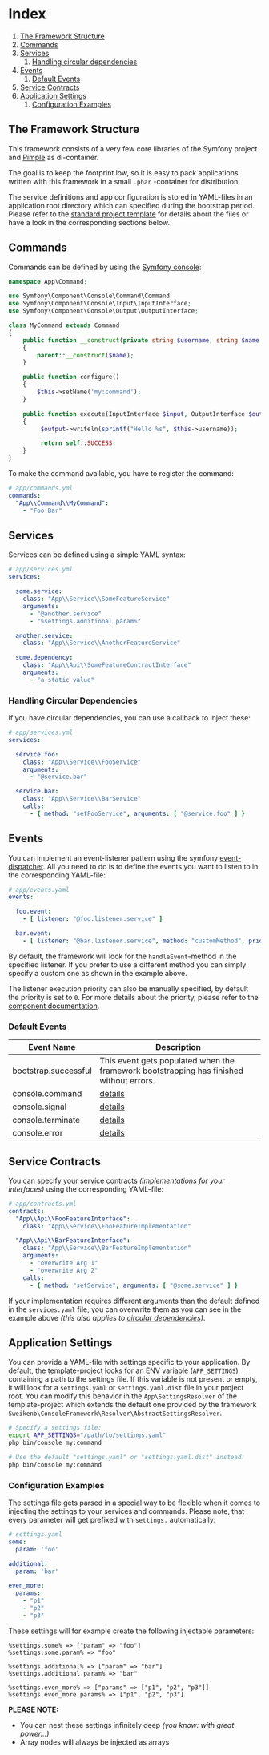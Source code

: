 # Index

1. [The Framework Structure](#the-framework-structure)
2. [Commands](#commands)
3. [Services](#services)
    1. [Handling circular dependencies](#handling-circular-dependencies)
4. [Events](#events)
    1. [Default Events](#default-events)
5. [Service Contracts](#service-contracts)
6. [Application Settings](#application-settings)
    1. [Configuration Examples](#configuration-examples)

## The Framework Structure

This framework consists of a very few core libraries of the Symfony project
and [Pimple](https://github.com/silexphp/Pimple) as di-container.

The goal is to keep the footprint low, so it is easy to pack applications written with this framework in a small `.phar`
-container for distribution.

The service definitions and app configuration is stored in YAML-files in an application root directory which can
specified during the bootstrap period. Please refer to
the [standard project template](https://github.com/sweikenb/console-framework-standard/tree/main/app) for details about
the files or have a look in the corresponding sections below.

## Commands

Commands can be defined by using the [Symfony console](https://symfony.com/doc/current/components/console.html):

```php
namespace App\Command;

use Symfony\Component\Console\Command\Command
use Symfony\Component\Console\Input\InputInterface;
use Symfony\Component\Console\Output\OutputInterface;

class MyCommand extends Command
{
    public function __construct(private string $username, string $name = null)
    {
        parent::__construct($name);
    }

    public function configure()
    {
        $this->setName('my:command');
    }

    public function execute(InputInterface $input, OutputInterface $output)
    {
         $output->writeln(sprintf("Hello %s", $this->username));

         return self::SUCCESS;
    }
}
```

To make the command available, you have to register the command:

```yaml
# app/commands.yml
commands:
  "App\\Command\\MyCommand":
    - "Foo Bar"
```

## Services

Services can be defined using a simple YAML syntax:

```yaml
# app/services.yml
services:

  some.service:
    class: "App\\Service\\SomeFeatureService"
    arguments:
      - "@another.service"
      - "%settings.additional.param%"

  another.service:
    class: "App\\Service\\AnotherFeatureService"

  some.dependency:
    class: "App\\Api\\SomeFeatureContractInterface"
    arguments:
      - "a static value"
```

### Handling Circular Dependencies

If you have circular dependencies, you can use a callback to inject these:

```yaml
# app/services.yml
services:

  service.foo:
    class: "App\\Service\\FooService"
    arguments:
      - "@service.bar"

  service.bar:
    class: "App\\Service\\BarService"
    calls:
      - { method: "setFooService", arguments: [ "@service.foo" ] }
```

## Events

You can implement an event-listener pattern using the
symfony [event-dispatcher](https://symfony.com/doc/current/components/event_dispatcher.html). All you need to do is to
define the events you want to listen to in the corresponding YAML-file:

```yaml
# app/events.yaml
events:

  foo.event:
    - [ listener: "@foo.listener.service" ]

  bar.event:
    - [ listener: "@bar.listener.service", method: "customMethod", priority: 42 ]
```

By default, the framework will look for the `handleEvent`-method in the specified listener. If you prefer to use a
different method you can simply specify a custom one as shown in the example above.

The listener execution priority can also be manually specified, by default the priority is set to `0`. For more details
about the priority, please refer to
the [component documentation](https://symfony.com/doc/current/components/event_dispatcher.html#connecting-listeners).

### Default Events

| Event Name           | Description                                                                                                 |
|----------------------|-------------------------------------------------------------------------------------------------------------|
| bootstrap.successful | This event gets populated when the framework bootstrapping has finished without errors.                     |
| console.command      | [details](https://symfony.com/doc/current/components/console/events.html#the-consoleevents-command-event)   |
| console.signal       | [details](https://symfony.com/doc/current/components/console/events.html#the-consoleevents-signal-event)    |
| console.terminate    | [details](https://symfony.com/doc/current/components/console/events.html#the-consoleevents-terminate-event) |
| console.error        | [details](https://symfony.com/doc/current/components/console/events.html#the-consoleevents-error-event)     |

## Service Contracts

You can specify your service contracts _(implementations for your interfaces)_ using the corresponding YAML-file:

```yaml
# app/contracts.yml
contracts:
  "App\\Api\\FooFeatureInterface":
    class: "App\\Service\\FooFeatureImplementation"

  "App\\Api\\BarFeatureInterface":
    class: "App\\Service\\BarFeatureImplementation"
    arguments:
      - "overwrite Arg 1"
      - "overwrite Arg 2"
    calls:
      - { method: "setService", arguments: [ "@some.service" ] }
```

If your implementation requires different arguments than the default defined in the `services.yaml` file, you can
overwrite them as you can see in the example above _(this also applies
to [circular dependencies](#handling-circular-dependencies))_.

## Application Settings

You can provide a YAML-file with settings specific to your application. By default, the template-project looks for an
ENV variable (`APP_SETTINGS`) containing a path to the settings file. If this variable is not present or empty, it will
look for a `settings.yaml` or `settings.yaml.dist` file in your project root. You can modify this behavior in
the `App\SettingsResolver` of the template-project which extends the default one provided by the
framework `Sweikenb\ConsoleFramework\Resolver\AbstractSettingsResolver`.

```bash
# Specify a settings file:
export APP_SETTINGS="/path/to/settings.yaml"
php bin/console my:command

# Use the default "settings.yaml" or "settings.yaml.dist" instead:
php bin/console my:command
```

### Configuration Examples

The settings file gets parsed in a special way to be flexible when it comes to injecting the settings to your services
and commands. Please note, that every parameter will get prefixed with `settings.` automatically:

```yaml
# settings.yaml
some:
  param: 'foo'

additional:
  param: 'bar'

even_more:
  params:
    - "p1"
    - "p2"
    - "p3"
```

These settings will for example create the following injectable parameters:

```
%settings.some% => ["param" => "foo"]
%settings.some.param% => "foo"

%settings.additional% => ["param" => "bar"]
%settings.additional.param% => "bar"

%settings.even_more% => ["params" => ["p1", "p2", "p3"]]
%settings.even_more.params% => ["p1", "p2", "p3"]
```

**PLEASE NOTE:**

* You can nest these settings infinitely deep _(you know: with great power...)_
* Array nodes will always be injected as arrays

